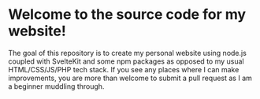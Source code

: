 # Welcome to the source code for my website!

The goal of this repository is to create my personal website using node.js coupled with SvelteKit and some npm packages as opposed to my usual HTML/CSS/JS/PHP tech stack. If you see any places where I can make improvements, you are more than welcome to submit a pull request as I am a beginner muddling through.